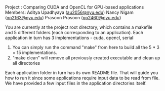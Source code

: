 Project : Comparing CUDA and OpenCL for GPU-based applications
Members:
        Aditya Upadhyaya (au2056@nyu.edu)
        Nancy Nigam (nn2163@nyu.edu)
        Prasoon Prasoon (pp2460@nyu.edu)


You are currently at the project root directory, which contains a makefile and 5 different folders (each corresponding to an application). Each application in turn has 3 implementations - cuda, opencl, serial 

1. You can simply run the command "make" from here to build all the 5 * 3 = 15 implementations.
2. "make clean" will remove all previously created executable and clean up all directories

Each application folder in turn has its own README file. That will guide you how to run it since some applications require input data to be read from file. We have provided a few input files in the application directories itself.